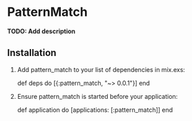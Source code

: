 # PatternMatch

**TODO: Add description**

## Installation

  1. Add pattern_match to your list of dependencies in mix.exs:

        def deps do
          [{:pattern_match, "~> 0.0.1"}]
        end

  2. Ensure pattern_match is started before your application:

        def application do
          [applications: [:pattern_match]]
        end
